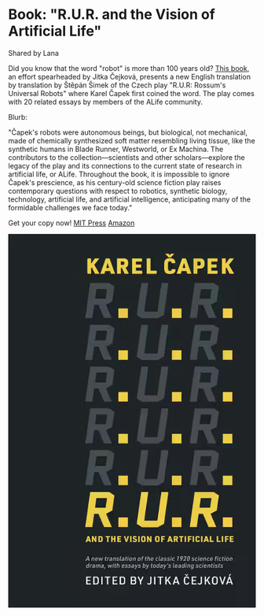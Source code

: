 #  Book: "R.U.R. and the Vision of Artificial Life"
Shared by Lana

Did you know that the word "robot" is more than 100 years old? [This book](https://mitpress.mit.edu/9780262544504/ir-u-r-iand-the-vision-of-artificial-life/), an effort spearheaded by Jitka Čejková, presents a new English translation by translation by Štěpán Šimek of the Czech play "R.U.R: Rossum's Universal Robots" where Karel Čapek first coined the word. The play comes with 20 related essays by members of the ALife community. 

Blurb:

"Čapek's robots were autonomous beings, but biological, not mechanical, made of chemically synthesized soft matter resembling living tissue, like the synthetic humans in Blade Runner, Westworld, or Ex Machina. The contributors to the collection—scientists and other scholars—explore the legacy of the play and its connections to the current state of research in artificial life, or ALife. Throughout the book, it is impossible to ignore Čapek's prescience, as his century-old science fiction play raises contemporary questions with respect to robotics, synthetic biology, technology, artificial life, and artificial intelligence, anticipating many of the formidable challenges we face today."

Get your copy now! [MIT Press](https://mitpress.mit.edu/9780262544504/ir-u-r-iand-the-vision-of-artificial-life/)  [Amazon](https://www.amazon.com/R-U-R-Vision-Artificial-Karel-Capek/dp/0262544504/ref=sr_1_1)

![Book cover](images/rur.png)

